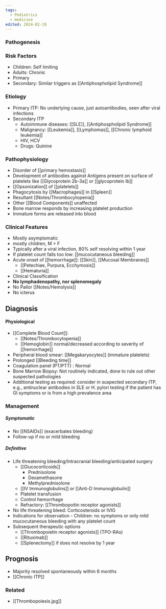 ```yaml
---
tags:
  - Pediatrics
  - medicine
edited: 2024-02-19
---
```

### Pathogenesis
### Risk Factors
- Children: Self limiting
- Adults: Chronic
- Primary
- Secondary: Similar triggers as [[Antiphospholipid Syndrome]] 

### Etiology
- Primary ITP: No underlying cause, just autoantibodies, seen after viral infections
- Secondary ITP
	- Autoimmune diseases: [[SLE]], [[Antiphospholipid Syndrome]]
	- Malignancy: [[Leukemia]], [[Lymphomas]], [[Chronic lymphoid leukemia]] 
	- HIV, HCV
	- Drugs: Quinine 

### Pathophysiology
- Disorder of [[primary hemostasis]] 
- Development of antibodies against Antigens present on surface of platelets like [[Glycoprotein 2b-3a]] or [[glycoprotein Ib]] 
- [[Opsonization]] of [[platelets]]
- Phagocytosis by [[Macrophages]] in [[Spleen]]
- Resultant [[Notes/Thrombocytopenia]]
- Other [[Blood Components]] unaffected
- Bone marrow responds by increasing platelet production
- Immature forms are released into blood
### Clinical Features
- Mostly asymptomatic
- mostly children, M > F
- Typically after a viral infection, 80% self resolving within 1 year 
- If platelet count falls too low: [[mucocutaneous bleeding]] 
- Acute onset of [[hemorrhage]]: [[Skin]], [[Mucosal Membranes]]
	- [[Petechiae, Purpura, Ecchymosis]]
	- [[Hematuria]]
- Clinical Classification
- **No lymphadenopathy, nor splenomegaly**
- No Pallor [[Notes/Hemolysis]] 
- No icterus 

## Diagnosis
#### Physiological 
- [[Complete Blood Count]]: 
	- [[Notes/Thrombocytopenia]]
	- [[Hemoglobin]] normal/decreased according to severity of [[hemorrhage]]
- Peripheral blood smear: [[Megakaryocytes]] (immature platelets)
- Prolonged [[Bleeding time]]  
- Coagulation panel (PT/PTT) : Normal 
- Bone Marrow Biopsy: Not routinely indicated, done to rule out other suspected pathologies
 - Additional testing as required: consider in suspected secondary ITP, e.g., antinuclear antibodies in SLE or H. pylori testing if the patient has GI symptoms or is from a high prevalence area 

### Management
##### Symptomatic
- No [[NSAIDs]] (exacerbates bleeding)
- Follow-up if no or mild bleeding 
##### Definitive
- Life threatening bleeding/Intracranial bleeding/anticipated surgery 
	- [[Glucocorticoids]]
		- Prednisolone
		- Dexamethasone
		- Methylprednisolone 
	- [[IV Immunoglobulins]] or [[Anti-D Immunoglobulin]] 
	- Platelet transfusion
	- Control hemorrhage  
	- Refractory: [[Thrombopoitin receptor agonists]]
- No life threatening bleed: Corticosteroids or IVIG 
- Indications for observation
        - Children: no symptoms or only mild mucocutaneous bleeding with any platelet count
- Subsequent therapeutic options 
	- [[Thrombopoietin receptor agonists]] (TPO-RAs)
	- [[Rituximab]] 
	- [[Splenectomy]] if does not resolve by 1 year

## Prognosis
- Majority resolved spontaneously within 6 months
- [[Chronic ITP]] 

### Related
- [[Thrombopoiesis.jpg]] 